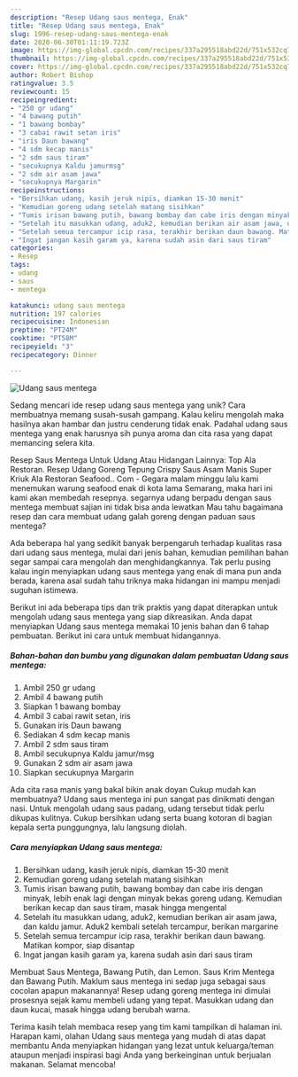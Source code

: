```yaml
---
description: "Resep Udang saus mentega, Enak"
title: "Resep Udang saus mentega, Enak"
slug: 1996-resep-udang-saus-mentega-enak
date: 2020-06-30T01:11:19.723Z
image: https://img-global.cpcdn.com/recipes/337a295518abd22d/751x532cq70/udang-saus-mentega-foto-resep-utama.jpg
thumbnail: https://img-global.cpcdn.com/recipes/337a295518abd22d/751x532cq70/udang-saus-mentega-foto-resep-utama.jpg
cover: https://img-global.cpcdn.com/recipes/337a295518abd22d/751x532cq70/udang-saus-mentega-foto-resep-utama.jpg
author: Robert Bishop
ratingvalue: 3.5
reviewcount: 15
recipeingredient:
- "250 gr udang"
- "4 bawang putih"
- "1 bawang bombay"
- "3 cabai rawit setan iris"
- "iris Daun bawang"
- "4 sdm kecap manis"
- "2 sdm saus tiram"
- "secukupnya Kaldu jamurmsg"
- "2 sdm air asam jawa"
- "secukupnya Margarin"
recipeinstructions:
- "Bersihkan udang, kasih jeruk nipis, diamkan 15-30 menit"
- "Kemudian goreng udang setelah matang sisihkan"
- "Tumis irisan bawang putih, bawang bombay dan cabe iris dengan minyak, lebih enak lagi dengan minyak bekas goreng udang. Kemudian berikan kecap dan saus tiram, masak hingga mengental"
- "Setelah itu masukkan udang, aduk2, kemudian berikan air asam jawa, dan kaldu jamur. Aduk2 kembali setelah tercampur, berikan margarine"
- "Setelah semua tercampur icip rasa, terakhir berikan daun bawang. Matikan kompor, siap disantap"
- "Ingat jangan kasih garam ya, karena sudah asin dari saus tiram"
categories:
- Resep
tags:
- udang
- saus
- mentega

katakunci: udang saus mentega 
nutrition: 197 calories
recipecuisine: Indonesian
preptime: "PT24M"
cooktime: "PT58M"
recipeyield: "3"
recipecategory: Dinner

---
```



![Udang saus mentega](https://img-global.cpcdn.com/recipes/337a295518abd22d/751x532cq70/udang-saus-mentega-foto-resep-utama.jpg)

Sedang mencari ide resep udang saus mentega yang unik? Cara membuatnya memang susah-susah gampang. Kalau keliru mengolah maka hasilnya akan hambar dan justru cenderung tidak enak. Padahal udang saus mentega yang enak harusnya sih punya aroma dan cita rasa yang dapat memancing selera kita.

Resep Saus Mentega Untuk Udang Atau Hidangan Lainnya: Top Ala Restoran. Resep Udang Goreng Tepung Crispy Saus Asam Manis Super Kriuk Ala Restoran Seafood.. Com - Gegara malam minggu lalu kami menemukan warung seafood enak di kota lama Semarang, maka hari ini kami akan membedah resepnya. segarnya udang berpadu dengan saus mentega membuat sajian ini tidak bisa anda lewatkan Mau tahu bagaimana resep dan cara membuat udang galah goreng dengan paduan saus mentega?

Ada beberapa hal yang sedikit banyak berpengaruh terhadap kualitas rasa dari udang saus mentega, mulai dari jenis bahan, kemudian pemilihan bahan segar sampai cara mengolah dan menghidangkannya. Tak perlu pusing kalau ingin menyiapkan udang saus mentega yang enak di mana pun anda berada, karena asal sudah tahu triknya maka hidangan ini mampu menjadi suguhan istimewa.


Berikut ini ada beberapa tips dan trik praktis yang dapat diterapkan untuk mengolah udang saus mentega yang siap dikreasikan. Anda dapat menyiapkan Udang saus mentega memakai 10 jenis bahan dan 6 tahap pembuatan. Berikut ini cara untuk membuat hidangannya.

<!--inarticleads1-->

##### Bahan-bahan dan bumbu yang digunakan dalam pembuatan Udang saus mentega:

1. Ambil 250 gr udang
1. Ambil 4 bawang putih
1. Siapkan 1 bawang bombay
1. Ambil 3 cabai rawit setan, iris
1. Gunakan iris Daun bawang
1. Sediakan 4 sdm kecap manis
1. Ambil 2 sdm saus tiram
1. Ambil secukupnya Kaldu jamur/msg
1. Gunakan 2 sdm air asam jawa
1. Siapkan secukupnya Margarin


Ada cita rasa manis yang bakal bikin anak doyan Cukup mudah kan membuatnya? Udang saus mentega ini pun sangat pas dinikmati dengan nasi. Untuk mengolah udang saus padang, udang tersebut tidak perlu dikupas kulitnya. Cukup bersihkan udang serta buang kotoran di bagian kepala serta punggungnya, lalu langsung diolah. 

<!--inarticleads2-->

##### Cara menyiapkan Udang saus mentega:

1. Bersihkan udang, kasih jeruk nipis, diamkan 15-30 menit
1. Kemudian goreng udang setelah matang sisihkan
1. Tumis irisan bawang putih, bawang bombay dan cabe iris dengan minyak, lebih enak lagi dengan minyak bekas goreng udang. Kemudian berikan kecap dan saus tiram, masak hingga mengental
1. Setelah itu masukkan udang, aduk2, kemudian berikan air asam jawa, dan kaldu jamur. Aduk2 kembali setelah tercampur, berikan margarine
1. Setelah semua tercampur icip rasa, terakhir berikan daun bawang. Matikan kompor, siap disantap
1. Ingat jangan kasih garam ya, karena sudah asin dari saus tiram


Membuat Saus Mentega, Bawang Putih, dan Lemon. Saus Krim Mentega dan Bawang Putih. Maklum saus mentega ini sedap juga sebagai saus cocolan apapun makanannya! Resep udang goreng mentega ini dimulai prosesnya sejak kamu membeli udang yang tepat. Masukkan udang dan daun kucai, masak hingga udang berubah warna. 

Terima kasih telah membaca resep yang tim kami tampilkan di halaman ini. Harapan kami, olahan Udang saus mentega yang mudah di atas dapat membantu Anda menyiapkan hidangan yang lezat untuk keluarga/teman ataupun menjadi inspirasi bagi Anda yang berkeinginan untuk berjualan makanan. Selamat mencoba!
